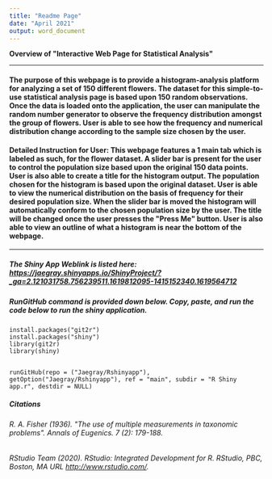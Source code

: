 ```yaml
---
title: "Readme Page"
date: "April 2021"
output: word_document
---
```


**Overview of "Interactive Web Page for Statistical Analysis"**

---

#### The purpose of this webpage is to provide a histogram-analysis platform for analyzing a set of 150 different flowers. The dataset for this simple-to-use statistical analysis page is based upon 150 random observations. Once the data is loaded onto the application, the user can manipulate the random number generator to observe the frequency distribution amongst the group of flowers. User is able to see how the frequency and numerical distribution change according to the sample size chosen by the user. 

#### Detailed Instruction for User: This webpage features a 1 main tab which is labeled as such, for the flower dataset. A slider bar is present for the user to control the population size based upon the original 150 data points. User is also able to create a title for the histogram output. The population chosen for the histogram is based upon the original dataset. User is able to view the numerical distribution on the basis of frequency for their desired population size. When the slider bar is moved the histogram will automatically conform to the chosen population size by the user. The title will be changed once the user presses the "Press Me" button. User is also able to view an outline of what a histogram is near the bottom of the webpage. 

---

##### The Shiny App Weblink is listed here: https://jaegray.shinyapps.io/ShinyProject/?_ga=2.121031758.756239511.1619812095-1415152340.1619564712




##### RunGitHub command is provided down below. Copy, paste, and run the code below to run the shiny application. 

```{r} 
install.packages("git2r")
install.packages("shiny")
library(git2r)
library(shiny)


runGitHub(repo = ("Jaegray/Rshinyapp"), getOption("Jaegray/Rshinyapp"), ref = "main", subdir = "R Shiny app.r", destdir = NULL)

```




##### Citations   
###### R. A. Fisher (1936). "The use of multiple measurements in taxonomic problems". Annals of Eugenics. 7 (2): 179-188.
###### RStudio Team (2020). RStudio: Integrated Development for R. RStudio, PBC, Boston, MA URL http://www.rstudio.com/.


			  
			  